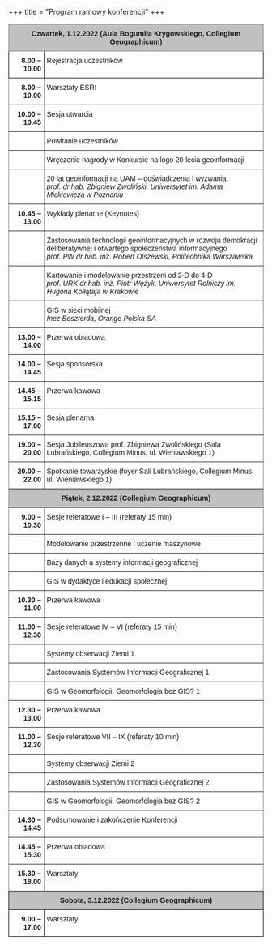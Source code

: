 +++
title = "Program ramowy konferencji"
+++

<style type="text/css">
.tg  {border-collapse:collapse;border-spacing:0;}
.tg td{border-color:black;border-style:solid;border-width:1px;font-family:Arial, sans-serif;font-size:14px;
  overflow:hidden;padding:10px 5px;word-break:normal;}
.tg th{border-color:black;border-style:solid;border-width:1px;font-family:Arial, sans-serif;font-size:14px;
  font-weight:normal;overflow:hidden;padding:10px 5px;word-break:normal;}
.tg .tg-bceo{border-color:#000000;font-weight:bold;text-align:right;vertical-align:top}
.tg .tg-zlqz{background-color:#c0c0c0;border-color:inherit;font-weight:bold;text-align:center;vertical-align:top}
.tg .tg-k7ar{background-color:#c0c0c0;border-color:#000000;font-weight:bold;text-align:center;vertical-align:top}
.tg .tg-73oq{border-color:#000000;text-align:left;vertical-align:top}
.tg .tg-6ic8{border-color:inherit;font-weight:bold;text-align:right;vertical-align:top}
.tg .tg-0pky{border-color:inherit;text-align:left;vertical-align:top}
</style>
<table class="tg">
<thead>
  <tr>
    <th class="tg-zlqz" colspan="2">Czwartek, 1.12.2022 (Aula Bogumiła Krygowskiego, Collegium Geographicum)</th>
  </tr>
</thead>
<tbody>
  <tr>
    <td class="tg-bceo">8.00 – 10.00</td>
    <td class="tg-73oq">Rejestracja uczestników </td>
  </tr>
  <tr>
    <td class="tg-6ic8">8.00 – 10.00</td>
    <td class="tg-0pky">Warsztaty ESRI </td>
  </tr>
  <tr>
    <td class="tg-6ic8">10.00 – 10.45</td>
    <td class="tg-0pky">Sesja otwarcia</td>
  </tr>
  <tr>
    <td class="tg-0pky"></td>
    <td class="tg-0pky">Powitanie uczestników</td>
  </tr>
  <tr>
    <td class="tg-0pky"></td>
    <td class="tg-0pky">Wręczenie nagrody w Konkursie na logo 20-lecia geoinformacji</td>
  </tr>
  <tr>
    <td class="tg-0pky"></td>
    <td class="tg-0pky">20 lat geoinformacji na UAM – doświadczenia i wyzwania, <br><span style="font-style:italic">prof. dr hab. Zbigniew Zwoliński, Uniwersytet im. Adama Mickiewicza w Poznaniu</span></td>
  </tr>
  <tr>
    <td class="tg-6ic8">10.45 – 13.00</td>
    <td class="tg-0pky">Wykłady plenarne (Keynotes)</td>
  </tr>
  <tr>
    <td class="tg-0pky"></td>
    <td class="tg-0pky">Zastosowania technologii geoinformacyjnych w rozwoju demokracji deliberatywnej i otwartego społeczeństwa informacyjnego<br><span style="font-style:italic">prof. PW dr hab. inż. Robert Olszewski, Politechnika Warszawska</span></td>
  </tr>
  <tr>
    <td class="tg-0pky"></td>
    <td class="tg-0pky">Kartowanie i modelowanie przestrzeni od 2-D do 4-D <br><span style="font-style:italic">prof. URK dr hab. inż. Piotr Wężyk, Uniwersytet Rolniczy im. Hugona Kołłątaja w Krakowie</span></td>
  </tr>
  <tr>
    <td class="tg-0pky"></td>
    <td class="tg-0pky">GIS w sieci mobilnej <br><span style="font-style:italic">Inez Beszterda, Orange Polska SA</span></td>
  </tr>
  <tr>
    <td class="tg-6ic8">13.00 – 14.00</td>
    <td class="tg-0pky">Przerwa obiadowa</td>
  </tr>
  <tr>
    <td class="tg-6ic8">14.00 – 14.45</td>
    <td class="tg-0pky">Sesja sponsorska</td>
  </tr>
  <tr>
    <td class="tg-6ic8">14.45 – 15.15</td>
    <td class="tg-0pky">Przerwa kawowa</td>
  </tr>
  <tr>
    <td class="tg-6ic8">15.15 – 17.00</td>
    <td class="tg-0pky">Sesja plenarna</td>
  </tr>
  <tr>
    <td class="tg-6ic8">19.00 – 20.00</td>
    <td class="tg-0pky">Sesja Jubileuszowa prof. Zbigniewa Zwolińskiego (Sala Lubrańskiego, Collegium Minus, ul. Wieniawskiego 1)</td>
  </tr>
  <tr>
    <td class="tg-6ic8">20.00 – 22.00</td>
    <td class="tg-0pky">Spotkanie towarzyskie (foyer Sali Lubrańskiego, Collegium Minus, ul. Wieniawskiego 1)</td>
  </tr>
  <tr>
    <td class="tg-zlqz" colspan="2">Piątek, 2.12.2022 (Collegium Geographicum)</td>
  </tr>
  <tr>
    <td class="tg-6ic8">9.00 – 10.30</td>
    <td class="tg-0pky">Sesje referatowe I – III (referaty 15 min)</td>
  </tr>
  <tr>
    <td class="tg-0pky"></td>
    <td class="tg-0pky">Modelowanie przestrzenne i uczenie maszynowe</td>
  </tr>
  <tr>
    <td class="tg-0pky"></td>
    <td class="tg-0pky">Bazy danych a systemy informacji geograficznej </td>
  </tr>
  <tr>
    <td class="tg-0pky"></td>
    <td class="tg-0pky">GIS w dydaktyce i edukacji społecznej </td>
  </tr>
  <tr>
    <td class="tg-6ic8">10.30 – 11.00</td>
    <td class="tg-0pky">Przerwa kawowa</td>
  </tr>
  <tr>
    <td class="tg-6ic8">11.00 – 12.30</td>
    <td class="tg-0pky">Sesje referatowe IV – VI (referaty 15 min)</td>
  </tr>
  <tr>
    <td class="tg-0pky"></td>
    <td class="tg-0pky">Systemy obserwacji Ziemi 1</td>
  </tr>
  <tr>
    <td class="tg-0pky"></td>
    <td class="tg-0pky">Zastosowania Systemów Informacji Geograficznej 1</td>
  </tr>
  <tr>
    <td class="tg-0pky"></td>
    <td class="tg-0pky">GIS w Geomorfologii. Geomorfologia bez GIS? 1</td>
  </tr>
  <tr>
    <td class="tg-6ic8">12.30 – 13.00</td>
    <td class="tg-0pky">Przerwa kawowa</td>
  </tr>
  <tr>
    <td class="tg-6ic8">11.00 – 12.30</td>
    <td class="tg-0pky">Sesje referatowe VII – IX (referaty 10 min)</td>
  </tr>
  <tr>
    <td class="tg-6ic8"></td>
    <td class="tg-0pky">Systemy obserwacji Ziemi 2</td>
  </tr>
  <tr>
    <td class="tg-6ic8"></td>
    <td class="tg-0pky">Zastosowania Systemów Informacji Geograficznej 2</td>
  </tr>
  <tr>
    <td class="tg-6ic8"></td>
    <td class="tg-0pky">GIS w Geomorfologii. Geomorfologia bez GIS? 2</td>
  </tr>
  <tr>
    <td class="tg-6ic8">14.30 – 14.45</td>
    <td class="tg-0pky">Podsumowanie i zakończenie Konferencji</td>
  </tr>
  <tr>
    <td class="tg-6ic8">14.45 – 15.30 </td>
    <td class="tg-0pky">Przerwa obiadowa</td>
  </tr>
  <tr>
    <td class="tg-6ic8">15.30 – 18.00 </td>
    <td class="tg-0pky">Warsztaty</td>
  </tr>
  <tr>
    <td class="tg-k7ar" colspan="2">Sobota, 3.12.2022 (Collegium Geographicum)</td>
  </tr>
  <tr>
    <td class="tg-bceo">9.00 – 17.00</td>
    <td class="tg-73oq">Warsztaty</td>
  </tr>
</tbody>
</table>
